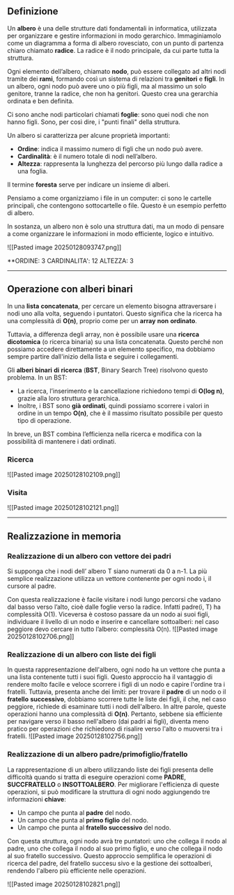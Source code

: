 
## Definizione

Un **albero** è una delle strutture dati fondamentali in informatica, utilizzata per organizzare e gestire informazioni in modo gerarchico. Immaginiamolo come un diagramma a forma di albero rovesciato, con un punto di partenza chiaro chiamato **radice**. La radice è il nodo principale, da cui parte tutta la struttura.

Ogni elemento dell’albero, chiamato **nodo**, può essere collegato ad altri nodi tramite dei **rami**, formando così un sistema di relazioni tra **genitori** e **figli**. In un albero, ogni nodo può avere uno o più figli, ma al massimo un solo genitore, tranne la radice, che non ha genitori. Questo crea una gerarchia ordinata e ben definita.

Ci sono anche nodi particolari chiamati **foglie**: sono quei nodi che non hanno figli. Sono, per così dire, i "punti finali" della struttura.

Un albero si caratterizza per alcune proprietà importanti:

- **Ordine**: indica il massimo numero di figli che un nodo può avere.
- **Cardinalità**: è il numero totale di nodi nell’albero.
- **Altezza**: rappresenta la lunghezza del percorso più lungo dalla radice a una foglia.

Il termine **foresta** serve per indicare un insieme di alberi.

Pensiamo a come organizziamo i file in un computer: ci sono le cartelle principali, che contengono sottocartelle o file. Questo è un esempio perfetto di albero.

In sostanza, un albero non è solo una struttura dati, ma un modo di pensare a come organizzare le informazioni in modo efficiente, logico e intuitivo.


![[Pasted image 20250128093747.png]]

**ORDINE: 3
CARDINALITA': 12
ALTEZZA: 3

---
## Operazione con alberi binari

In una **lista** **concatenata**, per cercare un elemento bisogna attraversare i nodi uno alla volta, seguendo i puntatori. Questo significa che la ricerca ha una complessità di **O(n)**, proprio come per un **array** **non** **ordinato**.

Tuttavia, a differenza degli array, non è possibile usare una **ricerca** **dicotomica** (o ricerca binaria) su una lista concatenata. Questo perché non possiamo accedere direttamente a un elemento specifico, ma dobbiamo sempre partire dall'inizio della lista e seguire i collegamenti.

Gli **alberi** **binari** **di** **ricerca** (**BST**, Binary Search Tree) risolvono questo problema. In un BST:

- La ricerca, l’inserimento e la cancellazione richiedono tempi di **O(log n)**, grazie alla loro struttura gerarchica.
- Inoltre, i BST sono **già ordinati**, quindi possiamo scorrere i valori in ordine in un tempo **O(n)**, che è il massimo risultato possibile per questo tipo di operazione.

In breve, un BST combina l’efficienza nella ricerca e modifica con la possibilità di mantenere i dati ordinati.

### Ricerca
![[Pasted image 20250128102109.png]]
### Visita
![[Pasted image 20250128102121.png]]

---
## Realizzazione in memoria

### Realizzazione di un albero con vettore dei padri

Si supponga che i nodi dell’ albero T siano numerati da 0 a n-1. La più semplice realizzazione utilizza un vettore contenente per ogni nodo i, il cursore al padre.

Con questa realizzazione è facile visitare i nodi lungo percorsi che vadano dal basso verso l’alto, cioè dalle foglie verso la radice. Infatti padre(i, T) ha complessità O(1). Viceversa è costoso passare da un nodo ai suoi figli, individuare il livello di un nodo e inserire e cancellare sottoalberi: nel caso peggiore devo cercare in tutto l’albero: complessità O(n).
![[Pasted image 20250128102706.png]]
  

### Realizzazione di un albero con liste dei figli

In questa rappresentazione dell'albero, ogni nodo ha un vettore che punta a una lista contenente tutti i suoi figli. Questo approccio ha il vantaggio di rendere molto facile e veloce scorrere i figli di un nodo e capire l'ordine tra i fratelli. Tuttavia, presenta anche dei limiti: per trovare il **padre** di un nodo o il **fratello** **successivo**, dobbiamo scorrere tutte le liste dei figli, il che, nel caso peggiore, richiede di esaminare tutti i nodi dell'albero. In altre parole, queste operazioni hanno una complessità di **O(n)**. Pertanto, sebbene sia efficiente per navigare verso il basso nell'albero (dai padri ai figli), diventa meno pratico per operazioni che richiedono di risalire verso l'alto o muoversi tra i fratelli.
![[Pasted image 20250128102756.png]]
  
### Realizzazione di un albero padre/primofiglio/fratello

La rappresentazione di un albero utilizzando liste dei figli presenta delle difficoltà quando si tratta di eseguire operazioni come **PADRE**, **SUCCFRATELLO** o **INSOTTOALBERO**. Per migliorare l'efficienza di queste operazioni, si può modificare la struttura di ogni nodo aggiungendo tre informazioni **chiave**:

- Un campo che punta al **padre** del nodo.
- Un campo che punta al **primo figlio** del nodo.
- Un campo che punta al **fratello successivo** del nodo.

Con questa struttura, ogni nodo avrà tre puntatori: uno che collega il nodo al padre, uno che collega il nodo al suo primo figlio, e uno che collega il nodo al suo fratello successivo. Questo approccio semplifica le operazioni di ricerca del padre, del fratello succesu sivo e la gestione dei sottoalberi, rendendo l'albero più efficiente nelle operazioni.

![[Pasted image 20250128102821.png]]
